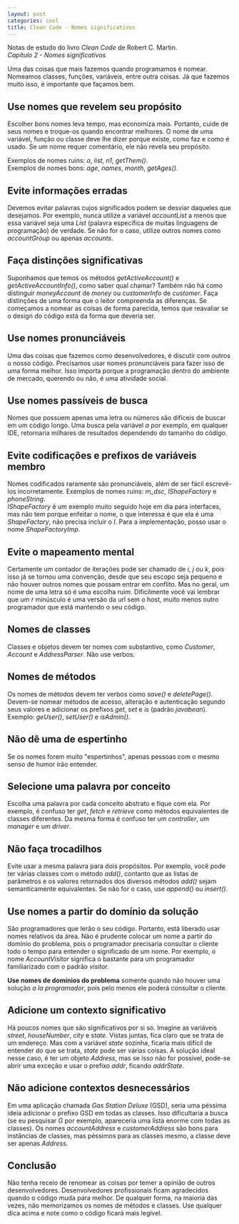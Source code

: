 ```yaml
---
layout: post
categories: cool
title: Clean Code - Nomes significativos
---
```


Notas de estudo do livro *Clean Code* de Robert C. Martin.  
*Capítulo 2 - Nomes significativos*

Uma das coisas que mais fazemos quando programamos é nomear. Nomeamos classes, funções, variáveis, entre outra coisas. Já que fazemos muito isso, é importante que façamos bem.

## Use nomes que revelem seu propósito

Escolher bons nomes leva tempo, mas economiza mais. Portanto, cuide de seus nomes e troque-os quando encontrar melhores.
O nome de uma variável, função ou classe deve lhe dizer porque existe, como faz e como é usado. Se um nome requer comentário, ele não revela seu propósito.

Exemplos de nomes ruins: *a*, *list*, *n1*, *getThem()*.  
Exemplos de nomes bons: *age*, *names*, *month*, *getAges()*.

## Evite informações erradas

Devemos evitar palavras cujos significados podem se desviar daqueles que desejamos. Por exemplo, nunca utilize a variável *accountList* a menos que essa variável seja uma *List* (palavra específica de muitas linguagens de programação) de verdade. Se não for o caso, utilize outros nomes como *accountGroup* ou apenas *accounts*.

## Faça distinções significativas

Suponhamos que temos os métodos *getActiveAccount()* e *getActiveAccountInfo()*, como saber qual chamar? Também não há como distinguir *moneyAccount* de *money* ou *customerInfo* de *customer*. Faça distinções de uma forma que o leitor compreenda as diferenças. Se começamos a nomear as coisas de forma parecida, temos que reavaliar se o design do código está da forma que deveria ser.

## Use nomes pronunciáveis

Uma das coisas que fazemos como desenvolvedores, é discutir com outros o nosso código. Precisamos usar nomes pronunciáveis para fazer isso de uma forma melhor. Isso importa porque a programação dentro do ambiente de mercado, querendo ou não, é uma atividade social.

## Use nomes passíveis de busca

Nomes que possuem apenas uma letra ou números são difíceis de buscar em um código longo. Uma busca pela variável *a* por exemplo, em qualquer IDE, retornaria milhares de resultados dependendo do tamanho do código.

## Evite codificações e prefixos de variáveis membro

Nomes codificados raramente são pronunciáveis, além de ser fácil escrevê-los incorretamente. Exemplos de nomes ruins: *m_dsc*, *IShapeFactory* e *phoneString*.  
*IShapeFactory* é um exemplo muito seguido hoje em dia para interfaces, mas não tem porque enfeitar o nome, o que interessa é que ela é uma *ShapeFactory*, não precisa incluir o *I*. Para a implementação, posso usar o nome *ShapeFactoryImp*.

## Evite o mapeamento mental

Certamente um contador de iterações pode ser chamado de *i*, *j* ou *k*, pois isso já se tornou uma convenção, desde que seu escopo seja pequeno e não houver outros nomes que possam entrar em conflito. Mas no geral, um nome de uma letra só é uma escolha ruim. Dificilmente você vai lembrar que um *r* minúsculo é uma versão da url sem o host, muito menos outro programador que está mantendo o seu código.

## Nomes de classes

Classes e objetos devem ter nomes com substantivo, como *Customer*, *Account* e *AddressParser*. Não use verbos.

## Nomes de métodos

Os nomes de métodos devem ter verbos como *save()* e *deletePage()*. Devem-se nomear métodos de acesso, alteração e autenticação segundo seus valores e adicionar os prefixos *get*, *set* e *is* (padrão *javabean*). Exemplo: *geUser()*, *setUser()* e *isAdmin()*.

## Não dê uma de espertinho

Se os nomes forem muito "espertinhos", apenas pessoas com o mesmo senso de humor irão entender.

## Selecione uma palavra por conceito

Escolha uma palavra por cada conceito abstrato e fique com ela. Por exemplo, é confuso ter *get*, *fetch* e *retrieve* como métodos equivalentes de classes diferentes. Da mesma forma é confuso ter um *controller*, um *manager* e um *driver*.

## Não faça trocadilhos

Evite usar a mesma palavra para dois propósitos. Por exemplo, você pode ter várias classes com o método *add()*, contanto que as listas de parâmetros e os valores retornados dos diversos métodos *add()* sejam semanticamente equivalentes. Se não for o caso, use *append()* ou *insert()*.

## Use nomes a partir do domínio da solução

São programadores que lerão o seu código. Portanto, está liberado usar nomes relativos da área. Nâo é prudente colocar um nome a partir do domínio do problema, pois o programador precisaria consultar o cliente todo o tempo para entender o significado de um nome. Por exemplo, o nome *AccountVisitor* significa o bastante para um programador familiarizado com o padrão *visitor*.

**Use nomes de domínios do problema** somente quando não houver uma solução *a la programador*, pois pelo menos ele poderá consultar o cliente.

## Adicione um contexto significativo

Há poucos nomes que são significativos por si só. Imagine as variáveis *street*, *houseNumber*, *city* e *state*. Vistas juntas, fica claro que se trata de um endereço. Mas com a variável *state* sozinha, ficaria mais difícil de entender do que se trata, *state* pode ser várias coisas. A solução ideal nesse caso, é ter um objeto *Address*, mas se isso não for possível, pode-se abrir uma exceção e usar o prefixo *addr*, ficando *addrState*.

## Não adicione contextos desnecessários

Em uma aplicação chamada *Gas Station Deluxe* (GSD), seria uma péssima ideia adicionar o prefixo GSD em todas as classes. Isso dificultaria a busca (se eu pesquisar *G* por exemplo, apareceria uma lista enorme com todas as classes). Os nomes *accountAddress* e *customerAddress* são bons para instâncias de classes, mas péssimos para as classes mesmo, a classe deve ser apenas *Address*.

## Conclusão

Não tenha receio de renomear as coisas por temer a opinião de outros desenvolvedores. Desenvolvedores profissionais ficam agradecidos quando o código muda para melhor. De qualquer forma, na maioria das vezes, não memorizamos os nomes de métodos e classes. Use qualquer dica acima e note como o código ficará mais legível.